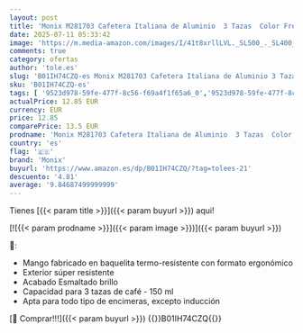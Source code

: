 ```yaml
---
layout: post
title: 'Monix M281703 Cafetera Italiana de Aluminio  3 Tazas  Color Fresa  Apta para Todo Tipo de encimeras  Excepto inducción  9 cm'
date: 2025-07-11 05:33:42
image: 'https://m.media-amazon.com/images/I/41t8xrllLVL._SL500_._SL400_.jpg'
comments: true
category: ofertas
author: 'tole.es'
slug: 'B01IH74CZQ-es Monix M281703 Cafetera Italiana de Aluminio 3 Tazas Color...'
sku: 'B01IH74CZQ-es'
tags: [ '9523d978-59fe-477f-8c56-f69a4f1f65a6_0','9523d978-59fe-477f-8c56-f69a4f1f65a6_6801','Arborist Merchandising Root','CML-Kitchen','Cafeteras italianas','Hogar y cocina','Self Service','Special Features Stores','Utensilios para café y té','cafetera','monix','🇪🇸', ]
actualPrice: 12.85 EUR
currency: EUR
price: 12.85
comparePrice: 13.5 EUR
prodname: 'Monix M281703 Cafetera Italiana de Aluminio  3 Tazas  Color Fresa  Apta para Todo Tipo de encimeras  Excepto inducción  9 cm'
country: 'es'
flag: '🇪🇸'
brand: 'Monix'
buyurl: 'https://www.amazon.es/dp/B01IH74CZQ/?tag=tolees-21'
descuento: '4.81'
average: '9.84687499999999'
---
```


Tienes [{{< param title >}}]({{< param buyurl >}}) aqui!

[![{{< param prodname >}}]({{< param image >}})]({{< param buyurl >}})

🔎:

- Mango fabricado en baquelita termo-resistente con formato ergonómico
- Exterior súper resistente
- Acabado Esmaltado brillo
- Capacidad para 3 tazas de café - 150 ml
- Apta para todo tipo de encimeras, excepto inducción

[🛒 Comprar!!!]({{< param buyurl >}})
{{<world>}}B01IH74CZQ{{</world>}}
